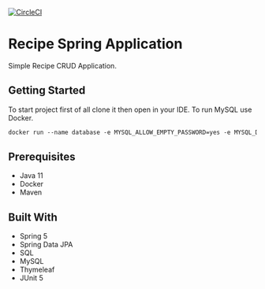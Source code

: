 [![CircleCI](https://circleci.com/gh/springframeworkguru/spring5-recipe-app.svg?style=svg)](https://circleci.com/gh/springframeworkguru/spring5-recipe-app)
# Recipe Spring Application
Simple Recipe CRUD Application.

## Getting Started
To start project first of all clone it then open in your IDE.
To run MySQL use Docker.
```dockerfile
docker run --name database -e MYSQL_ALLOW_EMPTY_PASSWORD=yes -e MYSQL_DATABASE=database -d mysql
```
## Prerequisites
* Java 11
* Docker 
* Maven

## Built With
* Spring 5
* Spring Data JPA
* SQL
* MySQL
* Thymeleaf 
* JUnit 5
